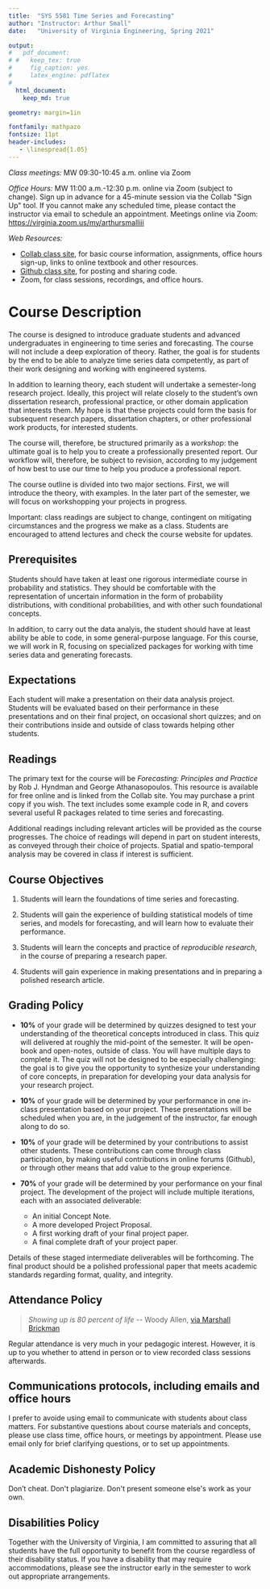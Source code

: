 ```yaml
---
title:  "SYS 5581 Time Series and Forecasting"
author: "Instructor: Arthur Small"
date:   "University of Virginia Engineering, Spring 2021"

output: 
#   pdf_document:
# #   keep_tex: true
#     fig_caption: yes
#     latex_engine: pdflatex
#     
  html_document:
    keep_md: true

geometry: margin=1in

fontfamily: mathpazo
fontsize: 11pt
header-includes:
   - \linespread{1.05}
---
```








*Class meetings:* MW 09:30-10:45 a.m. online via Zoom

*Office Hours:* MW 11:00 a.m.-12:30 p.m. online via Zoom (subject to change). Sign up in advance for a 45-minute session via the Collab "Sign Up" tool. If you cannot make any scheduled time, please contact the instructor via email to schedule an appointment. Meetings online via Zoom: <https://virginia.zoom.us/my/arthursmalliii>

*Web Resources:*

  * [Collab class site](https://collab.its.virginia.edu), for basic course information, assignments, office hours sign-up, links to online textbook and other resources.
  * [Github class site](https://github.com/uva-eng-time-series-sp21), for posting and sharing code.
  * Zoom, for class sessions, recordings, and office hours.

# Course Description

The course is designed to introduce graduate students and advanced undergraduates in engineering to time series and forecasting. The course will not include a deep exploration of theory. Rather, the goal is for students by the end to be able to analyze time series data competently, as part of their work designing and working with engineered systems. 

In addition to learning theory, each student will undertake a semester-long research project. Ideally, this project will relate closely to the student’s own dissertation research, professional practice, or other domain application that interests them. My hope is that these projects could form the basis for subsequent research papers, dissertation chapters, or other professional work products, for interested students.

The course will, therefore, be structured primarily as a *workshop*: the ultimate goal is to help you to create a professionally presented report. Our workflow will, therefore, be subject to revision, according to my judgement of how best to use our time to help you produce a professional report.

The course outline is divided into two major sections. First, we will introduce the theory, with examples. In the later part of the semester, we will focus on workshopping your projects in progress.

Important: class readings are subject to change, contingent on mitigating circumstances and the progress we make as a class.  Students are encouraged to attend lectures and check the course website for updates. 


## Prerequisites

Students should have taken at least one rigorous intermediate course in probability and statistics. They should be comfortable with the representation of uncertain information in the form of probability distributions, with conditional probabilities, and with other such foundational concepts. 

In addition, to carry out the data analyis, the student should have at least ability be able to code, in some general-purpose language. For this course, we will work in R, focusing on specialized packages for working with time series data and generating forecasts.

## Expectations

Each student will make a presentation on their data analysis project. Students will be evaluated based on their performance in these presentations and on their final project, on occasional short quizzes; and on their contributions inside and outside of class towards helping other students. 

## Readings 

The primary text for the course will be *Forecasting: Principles and Practice* by
Rob J. Hyndman and George Athanasopoulos. This resource is available for free online and is linked from the Collab site. You may purchase a print copy if you wish. The text includes some example code in R, and covers several useful R packages related to time series and forecasting.

Additional readings including relevant articles will be provided as the course progresses. The choice of readings will depend in part on student interests, as conveyed through their choice of projects. Spatial and spatio-temporal analysis may be covered in class if interest is sufficient.

## Course Objectives

1. Students will learn the foundations of time series and forecasting.

2. Students will gain the experience of building statistical models of time series, and models for forecasting, and will learn how to evaluate their performance.

3. Students will learn the concepts and practice of *reproducible research*, in the course of preparing a research paper.

4. Students will gain experience in making presentations and in preparing a polished research article.


## Grading Policy

- **10%** of your grade will be determined by quizzes designed to test your understanding of the theoretical concepts introduced in class. This quiz will delivered at roughly the mid-point of the semester. It will be open-book and open-notes, outside of class. You will have multiple days to complete it. The quiz will not be designed to be especially challenging: the goal is to give you the opportunity to synthesize your understanding of core concepts, in preparation for developing your data analysis for your research project.

- **10%** of your grade will be determined by your performance in one in-class presentation based on your project. These presentations will be scheduled when you are, in the judgement of the instructor, far enough along to do so.

- **10%** of your grade will be determined by your contributions to assist other students. These contributions can come through class participation, by making useful contributions in online forums (Github), or through other means that add value to the group experience.

- **70%** of your grade will be determined by your performance on your final project. The development of the project will include multiple iterations, each with an associated deliverable: 

  * An initial Concept Note.
  * A more developed Project Proposal.
  * A first working draft of your final project paper.
  * A final complete draft of your project paper.

Details of these staged intermediate deliverables will be forthcoming. The final product should be a polished professional paper that meets academic standards regarding format, quality, and integrity.


## Attendance Policy

> *Showing up is 80 percent of life* -- Woody Allen, [via Marshall Brickman](http://quoteinvestigator.com/2013/06/10/showing-up/#note-6553-1)

Regular attendance is very much in your pedagogic interest. However, it is up to you whether to attend in person or to view recorded class sessions afterwards.

## Communications protocols, including emails and office hours

I prefer to avoide using email to communicate with students about class matters. For substantive questions about course materials and concepts, please use class time, office hours, or meetings by appointment. Please use email only for brief clarifying questions, or to set up appointments. 

## Academic Dishonesty Policy

Don’t cheat. Don't plagiarize. Don't present someone else's work as your own.

## Disabilities Policy

Together with the University of Virginia, I am committed to assuring that all students have the full opportunity to benefit from the course regardless of their disability status. If you have a disability that may require accommodations, please see the instructor early in the semester to work out appropriate arrangements.



